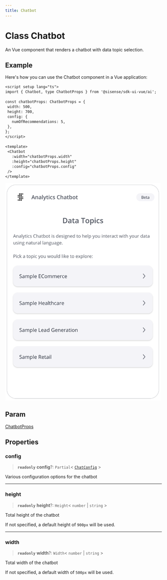 ```yaml
---
title: Chatbot
---
```


# Class Chatbot

An Vue component that renders a chatbot with data topic selection.

## Example

Here's how you can use the Chatbot component in a Vue application:
```vue
<script setup lang="ts">
import { Chatbot, type ChatbotProps } from '@sisense/sdk-ui-vue/ai';

const chatbotProps: ChatbotProps = {
 width: 500,
 height: 700,
 config: {
   numOfRecommendations: 5,
 },
};
</script>

<template>
 <Chatbot
   :width="chatbotProps.width"
   :height="chatbotProps.height"
   :config="chatbotProps.config"
 />
</template>
```

<img src="../../../img/vue-chatbot-example.png" width="500px" />

## Param

[ChatbotProps](../interfaces/interface.ChatbotProps.md)

## Properties

### config

> **`readonly`** **config**?: `Partial`\< [`ChatConfig`](../interfaces/interface.ChatConfig.md) \>

Various configuration options for the chatbot

***

### height

> **`readonly`** **height**?: `Height`\< `number` \| `string` \>

Total height of the chatbot

If not specified, a default height of `900px` will be used.

***

### width

> **`readonly`** **width**?: `Width`\< `number` \| `string` \>

Total width of the chatbot

If not specified, a default width of `500px` will be used.
